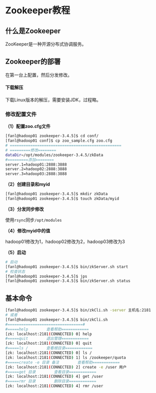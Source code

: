 # Zookeeper教程

## 什么是Zookeeper

ZooKeeper是一种开源分布式协调服务。

## Zookeeper的部署

在第一台上配置，然后分发修改。

#### 下载解压

下载Linux版本的解压，需要安装JDK，过程略。

### 修改配置文件

**（1）配置zoo.cfg文件**

```bash
[fanl@hadoop01 zookeeper-3.4.5]$ cd conf/
[fanl@hadoop01 conf]$ cp zoo_sample.cfg zoo.cfg
# =================================================
# =========修改========
dataDir=/opt/modules/zookeeper-3.4.5/zkData
#=========添加========
server.1=hadoop01:2888:3888
server.2=hadoop02:2888:3888
server.3=hadoop03:2888:3888
```

**（2）创建目录和myid**

```bash
[fanl@hadoop01 zookeeper-3.4.5]$ mkdir zkData
[fanl@hadoop01 zookeeper-3.4.5]$ touch zkData/myid
```

**（3）分发同步修改**

使用`rsync`同步`/opt/modules`

**（4）修改myid中的值**

hadoop01修改为1，hadoop02修改为2，hadoop03修改为3

**（5）启动**

```bash
# 启动
[fanl@hadoop01 zookeeper-3.4.5]$ bin/zkServer.sh start
# 检查状态
[fanl@hadoop01 zookeeper-3.4.5]$ jps
[fanl@hadoop01 zookeeper-3.4.5]$ bin/zkServer.sh status

```

## 基本命令

```bash
[fanl@hadoop01 zookeeper-3.4.5]$ bin/zkCli.sh -server 主机名:2181
# 或者 
[fanl@hadoop01 zookeeper-3.4.5]$ bin/zkCli.sh
#=================================#
#=====help        查看帮助============
[zk: localhost:2181(CONNECTED) 0] help
#=====quit        退出管理============
[zk: localhost:2181(CONNECTED) 0] quit
#=====ls /        查看根目录============
[zk: localhost:2181(CONNECTED) 0] ls /
[zk: localhost:2181(CONNECTED) 1] ls /zookeeper/quota
#=====create -e 目录 备注        查看帮助============
[zk: localhost:2181(CONNECTED) 2] create -e /user 用户
#=====get 目录        查看目录============
[zk: localhost:2181(CONNECTED) 4] get /user
#=====rmr 目录        删除目录============
[zk: localhost:2181(CONNECTED) 4] rmr /user
```

